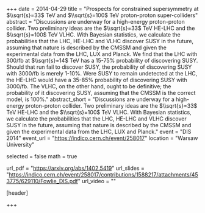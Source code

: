 +++
date = 2014-04-29
title = "Prospects for constrained supersymmetry at $\\sqrt{s}=33$ TeV and $\\sqrt{s}=100$ TeV proton-proton super-colliders"
abstract = "Discussions are underway for a high-energy proton-proton collider. Two preliminary ideas are the $\\sqrt{s}=33$ TeV HE-LHC and the $\\sqrt{s}=100$ TeV VLHC. With Bayesian statistics, we calculate the probabilities that the LHC, HE-LHC and VLHC discover SUSY in the future, assuming that nature is described by the CMSSM and given the experimental data from the LHC, LUX and Planck. We find that the LHC with 300/fb at $\\sqrt{s}=14$ TeV has a 15-75% probability of discovering SUSY. Should that run fail to discover SUSY, the probability of discovering SUSY with 3000/fb is merely 1-10%. Were SUSY to remain undetected at the LHC, the HE-LHC would have a 35-85% probability of discovering SUSY with 3000/fb. The VLHC, on the other hand, ought to be definitive; the probability of it discovering SUSY, assuming that the CMSSM is the correct model, is 100%."
abstract_short = "Discussions are underway for a high-energy proton-proton collider. Two preliminary ideas are the $\\sqrt{s}=33$ TeV HE-LHC and the $\\sqrt{s}=100$ TeV VLHC. With Bayesian statistics, we calculate the probabilities that the LHC, HE-LHC and VLHC discover SUSY in the future, assuming that nature is described by the CMSSM and given the experimental data from the LHC, LUX and Planck."
event = "DIS 2014"
event_url = "https://indico.cern.ch/event/258017"
location = "Warsaw University"

selected = false
math = true

url_pdf = "https://arxiv.org/abs/1402.5419"
url_slides = "https://indico.cern.ch/event/258017/contributions/1588217/attachments/453775/629110/Fowlie_DIS.pdf"
url_video = ""

[header]

+++
